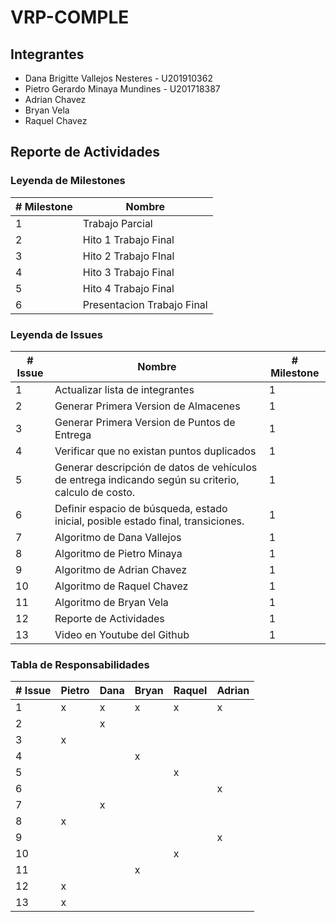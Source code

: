 # VRP-COMPLE
## Integrantes
- Dana Brigitte Vallejos Nesteres - U201910362
- Pietro Gerardo Minaya Mundines - U201718387
- Adrian  Chavez
- Bryan Vela
- Raquel Chavez
## Reporte de Actividades
### Leyenda de Milestones
| # Milestone | Nombre |
|---|---|
| 1 |  Trabajo Parcial |
| 2 |  Hito 1 Trabajo Final |
| 3 |  Hito 2 Trabajo FInal |
| 4 |  Hito 3 Trabajo Final |
| 5 |  Hito 4 Trabajo Final |
| 6 |  Presentacion Trabajo Final |
### Leyenda de Issues
| # Issue | Nombre | # Milestone |
|---|---|---|
| 1 | Actualizar lista de integrantes | 1 |
| 2 | Generar Primera Version de Almacenes | 1 |
| 3 | Generar Primera Version de Puntos de Entrega | 1 |
| 4 | Verificar que no existan puntos duplicados | 1 |
| 5 | Generar descripción de datos de vehículos de entrega indicando según su criterio, calculo de costo. | 1 |
| 6 | Definir espacio de búsqueda, estado inicial, posible estado final, transiciones.  | 1 |
| 7 | Algoritmo de Dana Vallejos| 1 |
| 8 | Algoritmo de Pietro Minaya  | 1 |
| 9 | Algoritmo de Adrian Chavez  | 1 |
| 10 | Algoritmo de Raquel Chavez  | 1 |
|  11 | Algoritmo de Bryan Vela | 1 |
|  12 | Reporte de Actividades | 1 |
|  13 | Video en Youtube del Github  | 1 |
### Tabla de Responsabilidades
| # Issue  |  Pietro  |  Dana |  Bryan |  Raquel | Adrian |
|---|---|---|---|---|---|
| 1 | x | x | x | x | x |
| 2 |   | x |   |   |   |
| 3 | x |   |   |   |   |
| 4 |   |   | x |   |   |
| 5 |   |   |   | x |   |
| 6 |   |   |   |   | x |
| 7 |   | x |   |   |   |
| 8 | x |   |   |   |   |
| 9 |   |   |   |   | x |
| 10 |   |   |   | x |   |
|  11 |   |   | x |   |   |
|  12 | x |   |   |   |   |
|  13 | x |   |   |   |   |
